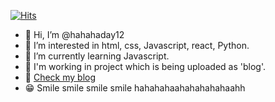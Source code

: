 [![Hits](https://hits.seeyoufarm.com/api/count/incr/badge.svg?url=https%3A%2F%2Fgithub.com%2Fhahahaday12%2Fhit-counter&count_bg=%2379C83D&title_bg=%23555555&icon=&icon_color=%23E7E7E7&title=hits&edge_flat=false)](https://hits.seeyoufarm.com)

- 👋 Hi, I’m @hahahaday12
- 👀 I’m interested in html, css, Javascript, react, Python.
- 🌱 I’m currently learning Javascript.
- 🏹 I'm working in project which is being uploaded as 'blog'.
- 🌈 [Check my blog](https://mildang-coding.tistory.com/)
- 😁 Smile smile smile smile hahahahaahahahahahaahh

<!---
hahahaday12/hahahaday12 is a ✨ special ✨ repository because its `README.md` (this file) appears on your GitHub profile.
You can click the Preview link to take a look at your changes.
--->
